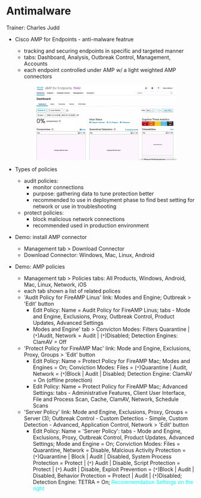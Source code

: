 # Antimalware

Trainer: Charles Judd


- Cisco AMP for Endpoints - anti-malware featrue
  - tracking and securing endpoints in specific and targeted manner
  - tabs: Dashboard, Analysis, Outbreak Control, Management, Accounts
  - each endpoint controlled under AMP w/ a light weighted AMP connectors

  <figure style="margin: 0.5em; display: flex; justify-content: center; align-items: center;">
    <img style="margin: 0.1em; padding-top: 0.5em; width: 40vw;"
      onclick= "window.open('page')"
      src    = "img/31.01-amp.png"
      alt    = "Snapshot of AMO for Endpoint dashboard"
      title  = "Snapshot of AMO for Endpoint dashboard"
    />
  </figure>


- Types of policies
  - audit policies:
    - monitor connections
    - purpose: gathering data to tune protection better
    - recommended to use in deployment phase to find best setting for network or use in troubleshooting
  - protect policies:
    - block malicious network connections
    - recommended used in production environment


- Demo: install AMP connector
  - Management tab > Download Connector
  - Download Connector: Windows, Mac, Linux, Android


- Demo: AMP policies
  - Management tab > Policies tabs: All Products, Windows, Android, Mac, Linux, Network, iOS
  - each tab shown a list of related polices
  - 'Audit Policy for FireAMP Linus' link: Modes and Engine; Outbreak  > 'Edit' button
    - Edit Policy: Name = Audit Policy for FireAMP Linus; tabs - Mode and Engine, Exclusions, Proxy, Outbreak Control, Product Updates, Advanced Settings
    - Modes and Engine' tab > Convicton Modes: Filters Quarantine | (`*`)Audit, Network = Audit | (`*`)Disabled; Detection Engines: ClamAV = Off
  - 'Protect Policy for FireAMP Mac' link: Mode and Engine, Exclusions, Proxy, Groups > 'Edit' button
    - Edit Policy: Name = Protect Policy for FireAMP Mac; Modes and Engines = On; Conviction Modes: Files = (`*`)Quarantine | Audit, Network = (`*`)Block | Audit | Disabled; Detection Engine: ClamAV = On (offline protection)
    - Edit Policy: Name = Protect Policy for FireAMP Mac; Advanced Settings: tabs - Administrative Features, Client User Interface, File and Process Scan, Cache, ClamAV, Network, Schedule Scans
  - 'Server Policy' link: Mode and Engine, Exclusions, Proxy, Groups = Server (3); Outbreak Control - Custom Detectios - Simple, Custom Detection - Advanced, Application Control, Network > 'Edit' button
    - Edit Policy: Name = 'Server Policy': tabs - Mode and Engine, Exclusions, Proxy, Outbreak Control, Product Updates, Advanced Settings; Mode and Engine = On; Conviction Modes: Files = Quarantine, Network = Disable, Malcious Activity Protection = (`*`)Quarantine | Block | Audit | Disabled, System Process Protection = Protect | (`*`) Audit | Disable, Script Protection = Protect | (`*`) Audit | Disable, Exploit Prevention = (`*`)Block | Audit | Disabled, Behavior Protection = Protect | Audit | (`*`)Disabled; Detection Engine: TETRA = On; <span style="color: cyan;">Recommendation Settings on the right</span>



